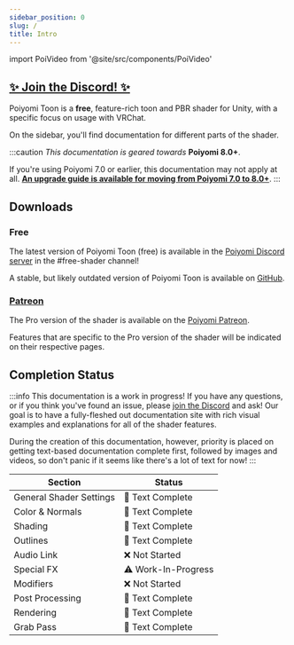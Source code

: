 ```yaml
---
sidebar_position: 0
slug: /
title: Intro
---
```

import PoiVideo from '@site/src/components/PoiVideo'

<head>
  <meta name="description" content="Poiyomi Shader Docs!"/>

  <meta itemprop="name" content="Poiyomi Shaders"/>
  <meta itemprop="description" content="Poiyomi Shader Docs!"/>
  <meta itemprop="image" content="https://www.poiyomi.com/assets/images/CirclelogoBig-3d44028a616231563c23feda8225278a.png"/>

  <meta property="og:url" content="https://www.poiyomi.com"/>
  <meta property="og:type" content="website"/>
  <meta property="og:title" content="Poiyomi Shaders"/>
  <meta property="og:description" content="Poiyomi Shader Docs!"/>
  <meta property="og:image" content="https://www.poiyomi.com/assets/images/CirclelogoBig-3d44028a616231563c23feda8225278a.png"/>

  <meta name="twitter:card" content="summary_large_image"/>
  <meta name="twitter:title" content="Poiyomi Shaders"/>
  <meta name="twitter:description" content="Poiyomi Shader Docs!"/>
  <meta name="twitter:image" content="https://www.poiyomi.com/assets/images/CirclelogoBig-3d44028a616231563c23feda8225278a.png"/>
</head>

## [✨ Join the Discord! ✨](https://discord.gg/poiyomi)

Poiyomi Toon is a **free**, feature-rich toon and PBR shader for Unity, with a specific focus on usage with VRChat.

On the sidebar, you'll find documentation for different parts of the shader.

:::caution
*This documentation is geared towards* **Poiyomi 8.0+**.

If you're using Poiyomi 7.0 or earlier, this documentation may not apply at all. [**An upgrade guide is available for moving from Poiyomi 7.0 to 8.0+**](/docs/general/v7-upgrade.md).
:::

## Downloads

### Free

The latest version of Poiyomi Toon (free) is available in the [Poiyomi Discord server](https://discord.gg/poiyomi) in the #free-shader channel!

A stable, but likely outdated version of Poiyomi Toon is available on [GitHub](https://github.com/poiyomi/PoiyomiToonShader).

### [Patreon](https://www.patreon.com/poiyomi)

The Pro version of the shader is available on the [Poiyomi Patreon](https://www.patreon.com/poiyomi).

Features that are specific to the Pro version of the shader will be indicated on their respective pages.

## Completion Status

:::info
This documentation is a work in progress! If you have any questions, or if you think you've found an issue, please [join the Discord](https://discord.gg/poiyomi) and ask! Our goal is to have a fully-fleshed out documentation site with rich visual examples and explanations for all of the shader features.

During the creation of this documentation, however, priority is placed on getting text-based documentation complete first, followed by images and videos, so don't panic if it seems like there's a lot of text for now!
:::

| Section                 | Status              |
| ----------------------- | ------------------- |
| General Shader Settings | 📓  Text Complete    |
| Color & Normals         | 📓  Text Complete    |
| Shading                 | 📓  Text Complete    |
| Outlines                | 📓  Text Complete    |
| Audio Link              | ❌ Not Started       |
| Special FX              | ⚠️  Work-In-Progress |
| Modifiers               | ❌ Not Started       |
| Post Processing         | 📓  Text Complete    |
| Rendering               | 📓  Text Complete    |
| Grab Pass               | 📓  Text Complete    |
